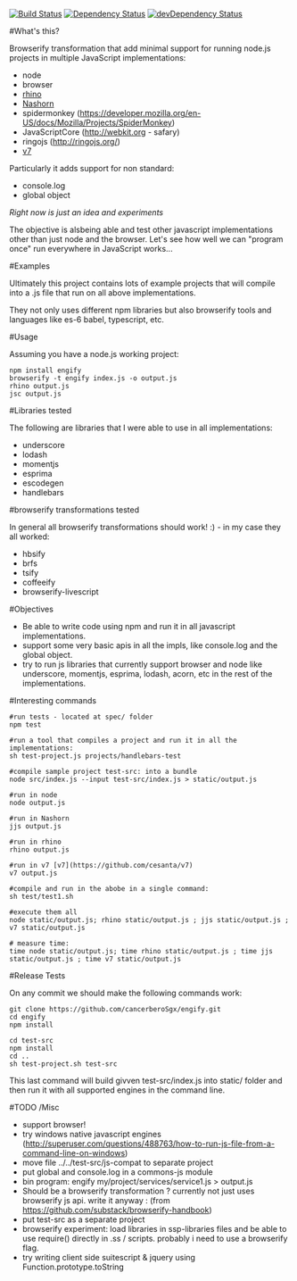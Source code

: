 [![Build Status](https://travis-ci.org/cancerberoSgx/engify.png?branch=master)](https://travis-ci.org/cancerberoSgx/engify)
[![Dependency Status](https://david-dm.org/cancerberoSgx/engify.svg)](https://david-dm.org/cancerberoSgx/engify)
[![devDependency Status](https://david-dm.org/cancerberoSgx/engify/dev-status.svg)](https://david-dm.org/cancerberoSgx/engify#info=devDependencies)


#What's this?

Browserify transformation that add minimal support for running node.js projects in multiple JavaScript implementations:

 * node
 * browser
 * [rhino](https://developer.mozilla.org/es/docs/Rhino)
 * [Nashorn](https://en.wikipedia.org/wiki/Nashorn_(JavaScript_engine))
 * spidermonkey (https://developer.mozilla.org/en-US/docs/Mozilla/Projects/SpiderMonkey)
 * JavaScriptCore (http://webkit.org - safary)
 * ringojs (http://ringojs.org/)
 * [v7](https://github.com/cesanta/v7) 

Particularly it adds support for non standard:

 * console.log
 * global object

*Right now is just an idea and experiments*

The objective is alsbeing able and test other javascript implementations other than just node and the browser. Let's see how well we can "program once" run everywhere in JavaScript works...


#Examples

Ultimately this project contains lots of example projects that will compile into a .js file that run on all above implementations. 

They not only uses different npm libraries but also browserify tools and languages like es-6 babel, typescript, etc. 


#Usage

Assuming you have a node.js working project: 

    npm install engify
    browserify -t engify index.js -o output.js
    rhino output.js
    jsc output.js


#Libraries tested

The following are libraries that I were able to use in all implementations: 

 * underscore
 * lodash
 * momentjs
 * esprima
 * escodegen
 * handlebars

#browserify transformations tested 

In general all browserify transformations should work! :) - in my case they all worked:

 * hbsify
 * brfs
 * tsify
 * coffeeify
 * browserify-livescript

#Objectives

 * Be able to write code using npm and run it in all javascript implementations. 
 * support some very basic apis in all the impls, like console.log and the global object.
 * try to run js libraries that currently support browser and node like underscore, momentjs, esprima, lodash, acorn, etc in the rest of the implementations. 



#Interesting commands

    #run tests - located at spec/ folder
    npm test

    #run a tool that compiles a project and run it in all the implementations: 
    sh test-project.js projects/handlebars-test

    #compile sample project test-src: into a bundle
    node src/index.js --input test-src/index.js > static/output.js

    #run in node
    node output.js

    #run in Nashorn
    jjs output.js

    #run in rhino
    rhino output.js

    #run in v7 [v7](https://github.com/cesanta/v7)
    v7 output.js

    #compile and run in the abobe in a single command: 
    sh test/test1.sh

    #execute them all
    node static/output.js; rhino static/output.js ; jjs static/output.js ; v7 static/output.js

    # measure time:
    time node static/output.js; time rhino static/output.js ; time jjs static/output.js ; time v7 static/output.js





#Release Tests

On any commit we should make the following commands work: 

    git clone https://github.com/cancerberoSgx/engify.git
    cd engify
    npm install

    cd test-src
    npm install
    cd ..    
    sh test-project.sh test-src

This last command will build givven test-src/index.js into static/ folder and then run it with all supported engines in the command line. 

#TODO /Misc

 * support browser!
 * try windows native javascript engines (http://superuser.com/questions/488763/how-to-run-js-file-from-a-command-line-on-windows)
 * move file ../../test-src/js-compat to separate project
 * put global and console.log in a commons-js module
 * bin program: engify my/project/services/service1.js > output.js
 * Should be a browserify transformation ? currently not just uses browserify js api. write it anyway : (from https://github.com/substack/browserify-handbook)
 * put test-src as a separate project
 * browserify experiment: load libraries in ssp-libraries files and be able to use require() directly in .ss / scripts.  probably i need to use a browserify flag.
 * try writing client side suitescript & jquery using Function.prototype.toString 



